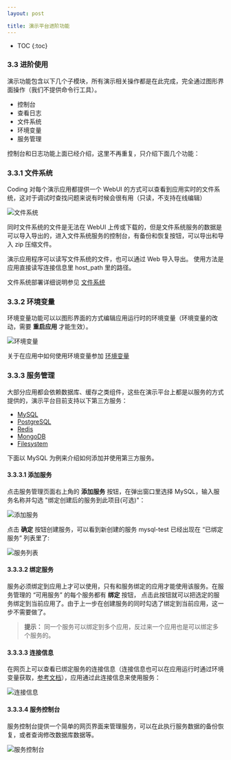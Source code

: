 ```yaml
---
layout: post

title: 演示平台进阶功能
---
```


* TOC
{:toc}

### 3.3 进阶使用

演示功能包含以下几个子模块，所有演示相关操作都是在此完成，完全通过图形界面操作（我们不提供命令行工具）。

- 控制台
- 查看日志
- 文件系统
- 环境变量
- 服务管理

控制台和日志功能上面已经介绍，这里不再重复，只介绍下面几个功能：

###  3.3.1 文件系统

Coding 对每个演示应用都提供一个 WebUI 的方式可以查看到应用实时的文件系统，这对于调试时查找问题来说有时候会很有用（只读，不支持在线编辑）

![文件系统](https://dn-coding-net-production-pp.qbox.me/70a0905c-e50f-4349-b477-0e8bf9e3ec67.png) 

同时文件系统的文件是无法在 WebUI 上传或下载的，但是文件系统服务的数据是可以导入导出的，进入文件系统服务的控制台，有备份和恢复按钮，可以导出和导入 zip 压缩文件。

演示应用程序可以读写文件系统的文件，也可以通过 Web 导入导出。 使用方法是应用直接读写连接信息里 host_path 里的路径。

文件系统部署详细说明参见 [文件系统](http://docs.coding.io/services/filesystem/)

### 3.3.2 环境变量

环境变量功能可以以图形界面的方式编辑应用运行时的环境变量（环境变量的改动，需要 **重启应用** 才能生效）。

![环境变量](https://dn-coding-net-production-pp.qbox.me/0f04744d-cfa1-4927-b2d8-1934e07a770b.png) 

关于在应用中如何使用环境变量参加 [环境变量](http://docs.coding.io/references/env/)

### 3.3.3 服务管理

大部分应用都会依赖数据库、缓存之类组件，这些在演示平台上都是以服务的方式提供的，演示平台目前支持以下第三方服务：

- [MySQL](http://docs.coding.io/services/mysql)
- [PostgreSQL](http://docs.coding.io/services/postgresql)
- [Redis](http://docs.coding.io/services/redis)
- [MongoDB](http://docs.coding.io/services/mysql/mongodb)
- [Filesystem](http://docs.coding.io/services/mysql/filesystem)

下面以 MySQL 为例来介绍如何添加并使用第三方服务。

#### 3.3.3.1 添加服务

点击服务管理页面右上角的 **添加服务** 按钮，在弹出窗口里选择 MySQL，输入服务名称并勾选 "绑定创建后的服务到此项目(可选)"：

![添加服务](https://dn-coding-net-production-pp.qbox.me/6bab0ff6-46ca-4931-8759-301829ae51d6.png) 

点击 **确定** 按钮创建服务，可以看到新创建的服务 mysql-test 已经出现在 “已绑定服务” 列表里了:

![服务列表](https://dn-coding-net-production-pp.qbox.me/ca0e4e37-f2af-49d5-871c-f9e1b2b7db4e.png) 


#### 3.3.3.2 绑定服务

服务必须绑定到应用上才可以使用，只有和服务绑定的应用才能使用该服务。在服务管理的 “可用服务” 的每个服务都有 **绑定** 按钮，
点击此按钮就可以把选定的服务绑定到当前应用了。由于上一步在创建服务的同时勾选了绑定到当前应用，这一步不需要做了。

> **提示：** 同一个服务可以绑定到多个应用，反过来一个应用也是可以绑定多个服务的。

#### 3.3.3.3 连接信息

在网页上可以查看已绑定服务的连接信息（连接信息也可以在应用运行时通过环境变量获取，[参考文档](http://docs.coding.io/services/)），应用通过此连接信息来使用服务：

![连接信息](https://dn-coding-net-production-pp.qbox.me/d35a086d-d6f6-4f72-b6db-74ccad3139ca.png) 


#### 3.3.3.4 服务控制台

服务控制台提供一个简单的网页界面来管理服务，可以在此执行服务数据的备份恢复，或者查询修改数据库数据等。

![服务控制台](https://dn-coding-net-production-pp.qbox.me/fe27ca53-d7cd-445f-817c-2a3a56a61e87.png)


